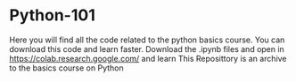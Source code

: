 # Python-101
Here you will find all the code related to the python basics course. You can download this code and learn faster.
Download the .ipynb files and open in https://colab.research.google.com/ and learn 
This Reposittory is an archive to the basics course on Python
